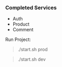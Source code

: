 ### Completed Services 

- Auth
- Product
- Comment

Run Project:
> ./start.sh prod 

> ./start.sh dev